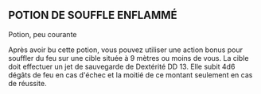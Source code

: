 ## POTION DE SOUFFLE ENFLAMMÉ

Potion, peu courante

Après avoir bu cette potion, vous pouvez utiliser une action
bonus pour souffler du feu sur une cible située à 9 mètres ou
moins de vous. La cible doit effectuer un jet de sauvegarde de
Dextérité DD 13. Elle subit 4d6 dégâts de feu en cas d'échec
et la moitié de ce montant seulement en cas de réussite.